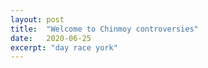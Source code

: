 ```yaml
---
layout: post
title:  "Welcome to Chinmoy controversies"
date:   2020-06-25
excerpt: "day race york"
---
```

